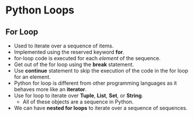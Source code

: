 # Python Loops

## For Loop

- Used to iterate over a sequence of items.
- Implemented using the reserved keyword **for**.
- for-loop code is executed for each *element* of the sequence.
- Get out of the for loop using the **break** statement.
- Use **continue** statement to skip the execution of the code in the for loop for an element.
- Python for loop is different from other programming languages as it behaves more like an **iterator**.
- Use for loop to iterate over **Tuple**, **List**, **Set**, or **String**.
  - All of these objects are a sequence in Python.
- We can have **nested for loops** to iterate over a sequence of sequences. 
